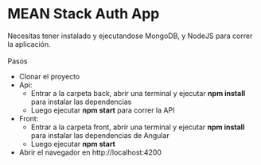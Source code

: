 **<h1>MEAN Stack Auth App</h1>**
Necesitas tener instalado y ejecutandose MongoDB, y NodeJS para correr la aplicación.
<br>
<br>
Pasos
* Clonar el proyecto
* Api:
   * Entrar a la carpeta back, abrir una terminal y ejecutar **npm install** para instalar las dependencias
   * Luego ejecutar **npm start** para correr la API
* Front:
    * Entrar a la carpeta front, abrir una terminal y ejecutar **npm install** para instalar las dependencias de Angular
    * Luego ejecutar **npm start**
* Abrir el navegador en http://localhost:4200 
